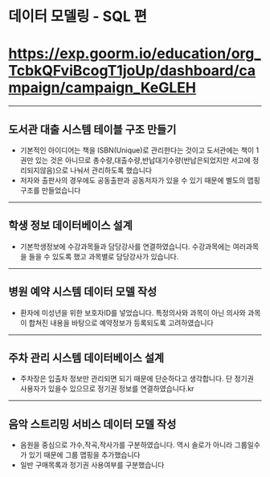 # 데이터 모델링 - SQL 편

# https://exp.goorm.io/education/org_TcbkQFviBcogT1joUp/dashboard/campaign/campaign_KeGLEH
-------------------------
## 도서관 대출 시스템 테이블 구조 만들기
* 기본적인 아이디어는 책을 ISBN(Unique)로 관리한다는 것이고 도서관에는 책이 1권만 있는 것은 아니므로 총수량,대출수량,반납대기수량(반납은되었지만 서고에 정리되지않음)으로 나눠서 관리하도록 했습니다
* 저자와 출판사의 경우에도 공동출판과 공동저자가 있을 수 있기 때문에 별도의 맵핑구조를 만들었습니다
--------------------
## 학생 정보 데이터베이스 설계
* 기본학생정보에 수강과목들과 담당강사를 연결하였습니다. 수강과목에는 여러과목을 들을 수 있도록 했고 과목별로 담당강사가 있습니다.
-----------------------------
## 병원 예약 시스템 데이터 모델 작성
* 환자에 미성년을 위한 보호자ID를 넣었습니다. 특정의사와 과목이 아닌 의사와 과목이 합쳐진 내용을 바탕으로 예약정보가 등록되도록 고려하였습니다
---------------------------
## 주차 관리 시스템 데이터베이스 설계
* 주차장은 입출차 정보만 관리되면 되기 때문에 단순하다고 생각합니다. 단 정기권 사용자가 있을수 있으므로 정기권 정보를 연결하였습니다.kr
--------------------------
## 음악 스트리밍 서비스 데이터 모델 작성
* 음원을 중심으로 가수,작곡,작사가를 구분하였습니다. 역시 솔로가 아니라 그룹일수가 있기 때문에 그룹 맵핑을 추가했습니다
* 일반 구매목록과 정기권 사용여부를 구분했습니다

